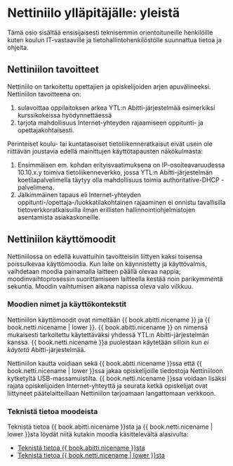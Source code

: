 # Nettiniilo ylläpitäjälle: yleistä

<!-- toc -->

Tämä osio sisältää ensisijaisesti teknisemmin orientoituneille henkilöille kuten koulun IT-vastaaville ja tietohallintohenkilöstölle suunnattua tietoa ja ohjeita.

## Nettiniilon tavoitteet

Nettiniilo on tarkoitettu opettajien ja opiskelijoiden arjen apuvälineeksi. Nettiniilon tavoitteena on:

1. sulavoittaa oppilaitoksen arkea YTL:n Abitti-järjestelmää esimerkiksi kurssikokeissa hyödynnettäessä
2. tarjota mahdollisuus Internet-yhteyden rajaamiseen oppitunti- ja opettajakohtaisesti.

Perinteiset koulu- tai kuntatasoiset tietoliikenneratkaisut eivät usein ole riittävän joustavia edellä mainittujen käyttötapausten näkökulmasta:

1. Ensimmäisen em. kohdan erityisvaatimuksena on IP-osoiteavaruudessa 10.10.x.y toimiva tietoliikenneverkko, jossa YTL:n Abitti-järjestelmän koetilapalvelimella täytyy olla mahdollisuus toimia authoritative-DHCP -palvelimena.
2. Jälkimmäinen tapaus eli Internet-yhteyden oppitunti-/opettaja-/luokkatilakohtainen rajaaminen ei onnistu tavallisilla tietoverkkoratkaisuilla ilman erillisten hallinnointiohjelmistojen asentamista asiakaskoneille.

## Nettiniilon käyttömoodit

Nettiniilossa on edellä kuvattuihin tavoitteisiin liittyen kaksi toisensa poissulkevaa käyttömoodia. Kun laite on käynnistetty ja käyttövalmis, vaihdetaan moodia painamalla laitteen päällä olevaa nappia; moodinvaihtoprosessin suorittamiseen laitteella kestää noin parikymmentä sekuntia. Moodin vaihtumisen aikana napissa oleva valo vilkkuu.

### Moodien nimet ja käyttökontekstit

Nettiniilon käyttömoodit ovat nimeltään {{ book.abitti.nicename }} ja {{ book.netti.nicename | lower }}. {{ book.abitti.nicename }} on nimensä mukaisesti tarkoitettu käytettäväksi yhdessä YTL:n Abitti-järjestelmän kanssa. {{ book.netti.nicename }}a puolestaan käytetään silloin kun *ei käytetä* Abitti-järjestelmää.

Nettiniilon kautta voidiaan sekä {{ book.abtti.nicename }}ssa että {{ book.netti.nicename | lower }}ssa jakaa opiskelijoille tiedostoja Nettiniiloon kytketyltä USB-massamuistilta. {{ book.netti.nicename }}ssa voidaan lisäksi rajata opiskelijoiden Internet-yhteyttä ja seurata ketkä opiskelijat ovat liittyneet päätelaitteillaan Nettiniilon tarjoamaan langattomaan verkkoon.

### Teknistä tietoa moodeista

Teknistä tietoa {{ book.abitti.nicename }}sta ja {{ book.netti.nicename | lower }}sta löydät niitä kutakin moodia käsittelevältä alasivulta:

- [Teknistä tietoa {{ book.abitti.nicename }}sta](./abitti.md)
- [Teknistä tietoa {{ book.netti.nicename | lower }}sta](./netti.md)